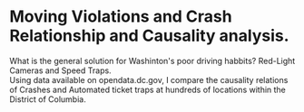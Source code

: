 # Moving Violations and Crash Relationship and Causality analysis.

What is the general solution for Washinton's poor driving habbits?  Red-Light Cameras and Speed Traps.  
Using data available on opendata.dc.gov, I compare the causality relations of Crashes and Automated ticket traps at hundreds of locations within the District of Columbia.

